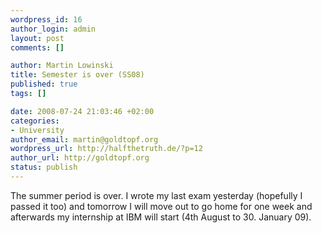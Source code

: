 ```yaml
--- 
wordpress_id: 16
author_login: admin
layout: post
comments: []

author: Martin Lowinski
title: Semester is over (SS08)
published: true
tags: []

date: 2008-07-24 21:03:46 +02:00
categories: 
- University
author_email: martin@goldtopf.org
wordpress_url: http://halfthetruth.de/?p=12
author_url: http://goldtopf.org
status: publish
---
```

The summer period is over. I wrote my last exam yesterday (hopefully I passed it too) and tomorrow I will move out to go home for one week and afterwards my internship at IBM will start (4th August to 30. January 09).
